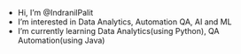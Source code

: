 - Hi, I’m @IndranilPalit
- I’m interested in Data Analytics, Automation QA, AI and ML
- I’m currently learning Data Analytics(using Python), QA Automation(using Java) 

<!---
IndranilPalit24/IndranilPalit24 is a ✨ special ✨ repository because its `README.md` (this file) appears on your GitHub profile.
You can click the Preview link to take a look at your changes.
--->
